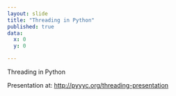 ```yaml
---
layout: slide
title: "Threading in Python"
published: true
data:
  x: 0
  y: 0

---
```


Threading in Python

Presentation at: http://pyyyc.org/threading-presentation
